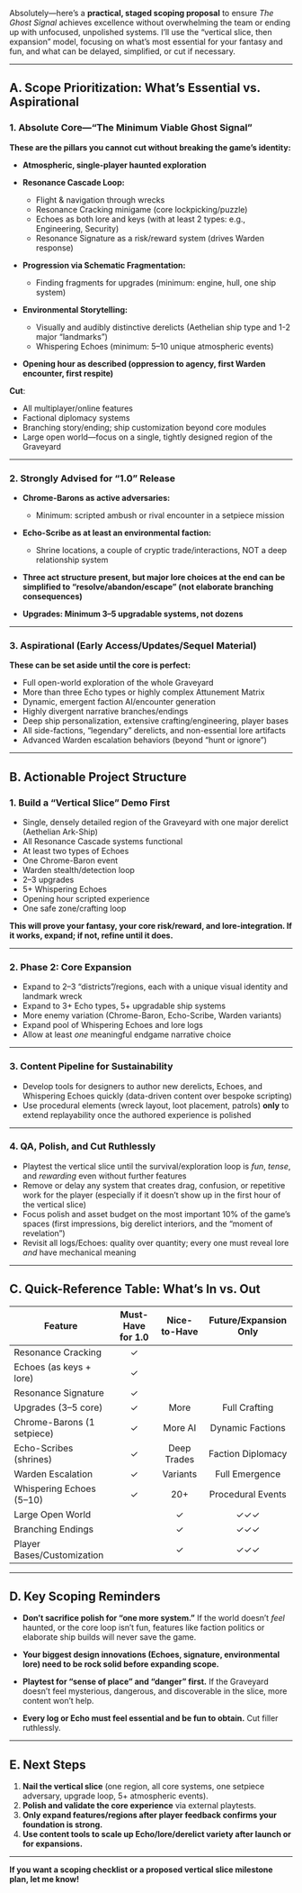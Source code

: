 Absolutely—here’s a **practical, staged scoping proposal** to ensure *The Ghost Signal* achieves excellence without overwhelming the team or ending up with unfocused, unpolished systems. I’ll use the “vertical slice, then expansion” model, focusing on what’s most essential for your fantasy and fun, and what can be delayed, simplified, or cut if necessary.

---

## **A. Scope Prioritization: What’s Essential vs. Aspirational**

### **1. Absolute Core—“The Minimum Viable Ghost Signal”**

**These are the pillars you cannot cut without breaking the game’s identity:**

* **Atmospheric, single-player haunted exploration**
* **Resonance Cascade Loop:**

  * Flight & navigation through wrecks
  * Resonance Cracking minigame (core lockpicking/puzzle)
  * Echoes as both lore and keys (with at least 2 types: e.g., Engineering, Security)
  * Resonance Signature as a risk/reward system (drives Warden response)
* **Progression via Schematic Fragmentation:**

  * Finding fragments for upgrades (minimum: engine, hull, one ship system)
* **Environmental Storytelling:**

  * Visually and audibly distinctive derelicts (Aethelian ship type and 1-2 major “landmarks”)
  * Whispering Echoes (minimum: 5–10 unique atmospheric events)
* **Opening hour as described (oppression to agency, first Warden encounter, first respite)**

**Cut**:

* All multiplayer/online features
* Factional diplomacy systems
* Branching story/ending; ship customization beyond core modules
* Large open world—focus on a single, tightly designed region of the Graveyard

---

### **2. Strongly Advised for “1.0” Release**

* **Chrome-Barons as active adversaries:**

  * Minimum: scripted ambush or rival encounter in a setpiece mission
* **Echo-Scribe as at least an environmental faction:**

  * Shrine locations, a couple of cryptic trade/interactions, NOT a deep relationship system
* **Three act structure present, but major lore choices at the end can be simplified to “resolve/abandon/escape” (not elaborate branching consequences)**
* **Upgrades: Minimum 3–5 upgradable systems, not dozens**

---

### **3. Aspirational (Early Access/Updates/Sequel Material)**

**These can be set aside until the core is perfect:**

* Full open-world exploration of the whole Graveyard
* More than three Echo types or highly complex Attunement Matrix
* Dynamic, emergent faction AI/encounter generation
* Highly divergent narrative branches/endings
* Deep ship personalization, extensive crafting/engineering, player bases
* All side-factions, “legendary” derelicts, and non-essential lore artifacts
* Advanced Warden escalation behaviors (beyond “hunt or ignore”)

---

## **B. Actionable Project Structure**

### **1. Build a “Vertical Slice” Demo First**

* Single, densely detailed region of the Graveyard with one major derelict (Aethelian Ark-Ship)
* All Resonance Cascade systems functional
* At least two types of Echoes
* One Chrome-Baron event
* Warden stealth/detection loop
* 2–3 upgrades
* 5+ Whispering Echoes
* Opening hour scripted experience
* One safe zone/crafting loop

**This will prove your fantasy, your core risk/reward, and lore-integration. If it works, expand; if not, refine until it does.**

---

### **2. Phase 2: Core Expansion**

* Expand to 2–3 “districts”/regions, each with a unique visual identity and landmark wreck
* Expand to 3+ Echo types, 5+ upgradable ship systems
* More enemy variation (Chrome-Baron, Echo-Scribe, Warden variants)
* Expand pool of Whispering Echoes and lore logs
* Allow at least *one* meaningful endgame narrative choice

---

### **3. Content Pipeline for Sustainability**

* Develop tools for designers to author new derelicts, Echoes, and Whispering Echoes quickly (data-driven content over bespoke scripting)
* Use procedural elements (wreck layout, loot placement, patrols) **only** to extend replayability once the authored experience is polished

---

### **4. QA, Polish, and Cut Ruthlessly**

* Playtest the vertical slice until the survival/exploration loop is *fun*, *tense*, and *rewarding* even without further features
* Remove or delay any system that creates drag, confusion, or repetitive work for the player (especially if it doesn’t show up in the first hour of the vertical slice)
* Focus polish and asset budget on the most important 10% of the game’s spaces (first impressions, big derelict interiors, and the “moment of revelation”)
* Revisit all logs/Echoes: quality over quantity; every one must reveal lore *and* have mechanical meaning

---

## **C. Quick-Reference Table: What’s In vs. Out**

| Feature                    | Must-Have for 1.0 | Nice-to-Have | Future/Expansion Only |
| -------------------------- | :---------------: | :----------: | :-------------------: |
| Resonance Cracking         |         ✓         |              |                       |
| Echoes (as keys + lore)    |         ✓         |              |                       |
| Resonance Signature        |         ✓         |              |                       |
| Upgrades (3–5 core)        |         ✓         |     More     |     Full Crafting     |
| Chrome-Barons (1 setpiece) |         ✓         |    More AI   |    Dynamic Factions   |
| Echo-Scribes (shrines)     |         ✓         |  Deep Trades |   Faction Diplomacy   |
| Warden Escalation          |         ✓         |   Variants   |     Full Emergence    |
| Whispering Echoes (5–10)   |         ✓         |      20+     |   Procedural Events   |
| Large Open World           |                   |       ✓      |          ✓✓✓          |
| Branching Endings          |                   |       ✓      |          ✓✓✓          |
| Player Bases/Customization |                   |       ✓      |          ✓✓✓          |

---

## **D. Key Scoping Reminders**

* **Don’t sacrifice polish for “one more system.”**
  If the world doesn’t *feel* haunted, or the core loop isn’t fun, features like faction politics or elaborate ship builds will never save the game.

* **Your biggest design innovations (Echoes, signature, environmental lore) need to be rock solid before expanding scope.**

* **Playtest for “sense of place” and “danger” first.**
  If the Graveyard doesn’t feel mysterious, dangerous, and discoverable in the slice, more content won’t help.

* **Every log or Echo must feel essential and be fun to obtain.**
  Cut filler ruthlessly.

---

## **E. Next Steps**

1. **Nail the vertical slice** (one region, all core systems, one setpiece adversary, upgrade loop, 5+ atmospheric events).
2. **Polish and validate the core experience** via external playtests.
3. **Only expand features/regions after player feedback confirms your foundation is strong.**
4. **Use content tools to scale up Echo/lore/derelict variety after launch or for expansions.**

---

**If you want a scoping checklist or a proposed vertical slice milestone plan, let me know!**
